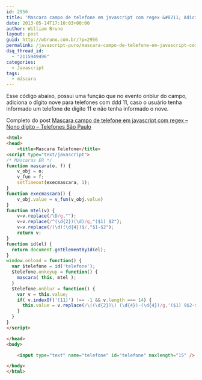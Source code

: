 ```yaml
---
id: 2956
title: 'Mascara campo de telefone em javascript com regex &#8211; Adiciona o nove para telefones de são paulo'
date: 2013-05-14T17:10:03+00:00
author: William Bruno
layout: post
guid: http://wbruno.com.br/?p=2956
permalink: /javascript-puro/mascara-campo-de-telefone-em-javascript-com-regex-adiciona-o-nove-para-telefones-de-sao-paulo/
dsq_thread_id:
  - "2115949496"
categories:
  - Javascript
tags:
  - máscara
---
```

Esse código abaixo, possui uma função que no evento onblur do campo, adiciona o dígito nove para telefones com ddd 11, caso o usuário tenha informado um telefone de dígito 11 e não tenha informado o nove.

Completo do post [Mascara campo de telefone em javascript com regex – Nono dígito – Telefones São Paulo](https://wbruno.com.br/expressao-regular/mascara-campo-de-telefone-em-javascript-com-regex-nono-digito-telefones-sao-paulo/)

<!--more-->

``` html
<html>
<head>
    <title>Mascara Telefone</title>
<script type="text/javascript">
/* Máscaras ER */
function mascara(o, f) {
    v_obj = o;
    v_fun = f;
    setTimeout(execmascara, 1);
}
function execmascara() {
    v_obj.value = v_fun(v_obj.value)
}
function mtel(v) {
    v=v.replace(/\D/g,"");
    v=v.replace(/^(\d{2})(\d)/g,"($1) $2");
    v=v.replace(/(\d)(\d{4})$/,"$1-$2");
    return v;
}
function id(el) {
  return document.getElementById(el);
}
window.onload = function() {
  var $telefone = id('telefone');
  $telefone.onkeyup = function() {
    mascara( this, mtel );
  }
  $telefone.onblur = function() {
    var v = this.value;
    if( v.indexOf('(11)') !== -1 && v.length === 14) {
      this.value = v.replace(/\((\d{2})\) (\d{4})-(\d{4})/g,'($1) 9$2-$3');
    }
  }
}
</script>

</head>
<body>

    <input type="text" name="telefone" id="telefone" maxlength="15" />

</body>
</html>
```
